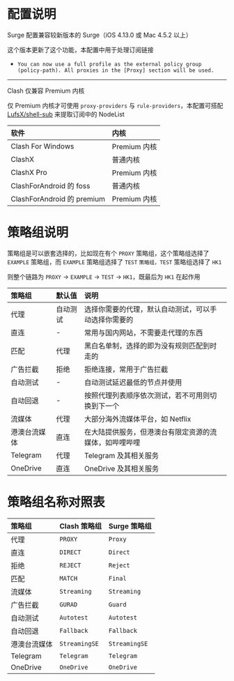 # 配置说明

Surge 配置兼容较新版本的 Surge（iOS 4.13.0 或 Mac 4.5.2 以上）

这个版本更新了这个功能，本配置中用于处理订阅链接

- `You can now use a full profile as the external policy group (policy-path). All proxies in the [Proxy] section will be used.`

---

Clash 仅兼容 Premium 内核

仅 Premium 内核才可使用 `proxy-providers` 与 `rule-providers`，本配置可搭配 [LufsX/shell-sub](https://github.com/LufsX/shell-sub) 来提取订阅中的 NodeList

<!-- prettier-ignore -->
| 软件 | 内核 |
| :- | :- |
| Clash For Windows | Premium 内核 |
| ClashX | 普通内核 |
| ClashX Pro | Premium 内核 |
| ClashForAndroid 的 foss | 普通内核 |
| ClashForAndroid 的 premium | Premium 内核 |

# 策略组说明

策略组是可以嵌套选择的，比如现在有个 `PROXY` 策略组，这个策略组选择了 `EXAMPLE` 策略组，而 `EXAMPLE` 策略组选择了 `TEST` `策略组，TEST` 策略组选择了 `HK1`

则整个链路为 `PROXY` -> `EXAMPLE` -> `TEST` -> `HK1`，既最后为 `HK1` 在起作用

<!-- prettier-ignore -->
| 策略组 | 默认值 | 说明 |
|:-|:-|:-|
| 代理 | 自动测试 | 选择你需要的代理，默认自动测试，可以手动选择你需要的 |
| 直连 | - | 常用与国内网站，不需要走代理的东西 |
| 匹配 | 代理 | 黑白名单制，选择的即为没有规则匹配到时走的 |
| 广告拦截 | 拒绝 | 拒绝连接，常用于广告拦截 |
| 自动测试 | - | 自动测试延迟最低的节点并使用 |
| 自动回退 | - | 按照代理列表顺序依次测试，若不可用则切换到下一个 |
| 流媒体 | 代理 | 大部分海外流媒体平台，如 Netflix |
| 港澳台流媒体 | 直连 | 在大陆提供服务，但港澳台有限定资源的流媒体，如哔哩哔哩 |
| Telegram | 代理 | Telegram 及其相关服务 |
| OneDrive | 直连 | OneDrive 及其相关服务 |

# 策略组名称对照表

<!-- prettier-ignore -->
| 策略组 | Clash 策略组 | Surge 策略组 |
|:-|:-|:-|
| 代理 | `PROXY` | `Proxy` |
| 直连 | `DIRECT` | `Direct` |
| 拒绝 | `REJECT` | `Reject` |
| 匹配 | `MATCH` | `Final` |
| 流媒体 | `Streaming` | `Streaming` |
| 广告拦截 | `GURAD` | `Guard` |
| 自动测试 | `Autotest` | `Autotest` |
| 自动回退 | `Fallback` | `Fallback` |
| 港澳台流媒体 | `StreamingSE` | `StreamingSE` |
| Telegram | `Telegram` | `Telegram` |
| OneDrive | `OneDrive` | `OneDrive` |
